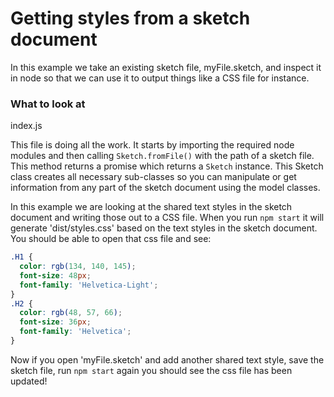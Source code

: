 # Getting styles from a sketch document

In this example we take an existing sketch file, myFile.sketch, and inspect it in node so that we can use it to output things like a CSS file for instance.

### What to look at

index.js

This file is doing all the work. It starts by importing the required node modules and then calling `Sketch.fromFile()` with the path of a sketch file. This method returns a promise which returns a `Sketch` instance. This Sketch class creates all necessary sub-classes so you can manipulate or get information from any part of the sketch document using the model classes.

In this example we are looking at the shared text styles in the sketch document and writing those out to a CSS file. When you run `npm start` it will generate 'dist/styles.css' based on the text styles in the sketch document. You should be able to open that css file and see:

```css
.H1 {
  color: rgb(134, 140, 145);
  font-size: 48px;
  font-family: 'Helvetica-Light';
}
.H2 {
  color: rgb(48, 57, 66);
  font-size: 36px;
  font-family: 'Helvetica';
}
```

Now if you open 'myFile.sketch' and add another shared text style, save the sketch file, run `npm start` again you should see the css file has been updated!